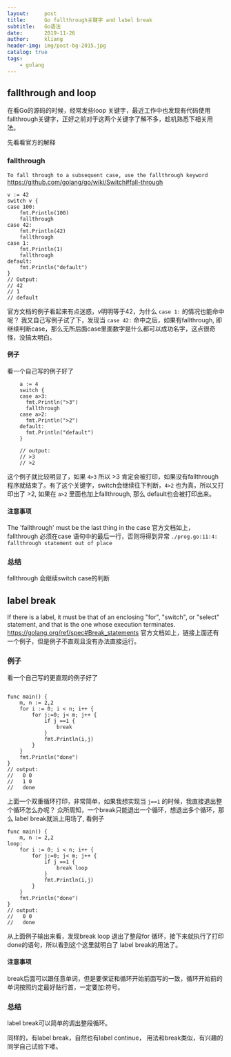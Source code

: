 ```yaml
---
layout:     post 
title:      Go fallthrough关键字 and label break
subtitle:   Go语法
date:       2019-11-26            
author:     kliang                  
header-img: img/post-bg-2015.jpg    
catalog: true                      
tags:                            
    - golang
---
```


## fallthrough and loop
在看Go的源码的时候，经常发些loop 关键字，最近工作中也发现有代码使用fallthrough关键字，正好之前对于这两个关键字了解不多，趁机熟悉下相关用法。

先看看官方的解释
### fallthrough
`To fall through to a subsequent case, use the fallthrough keyword` https://github.com/golang/go/wiki/Switch#fall-through
```
v := 42
switch v {
case 100:
	fmt.Println(100)
	fallthrough
case 42:
	fmt.Println(42)
	fallthrough
case 1:
	fmt.Println(1)
	fallthrough
default:
	fmt.Println("default")
}
// Output:
// 42
// 1
// default
```
官方文档的例子看起来有点迷惑，v明明等于42，为什么 `case 1:` 的情况也能命中呢？ 我又自己写例子试了下，发现当 `case 42:` 命中之后，如果有fallthrough, 即继续判断case，那么无所后面case里面数字是什么都可以成功名字，这点很奇怪，没搞太明白。

#### 例子
看一个自己写的例子好了
```
	a := 4
	switch {
	case a>3:
	  fmt.Println(">3")
	  fallthrough
	case a>2:
	  fmt.Println(">2")
	default:
	  fmt.Println("default")
	}

	// output:
	// >3
	// >2
```
这个例子就比较明显了，如果 `4>3` 所以 >3 肯定会被打印，如果没有fallthrough 程序就结束了。有了这个关键字，switch会继续往下判断，`4>2` 也为真，所以又打印出了 >2, 如果在 `a>2` 里面也加上fallthrough, 那么 default也会被打印出来。

#### 注意事项
The 'fallthrough' must be the last thing in the case
官方文档如上， fallthrough 必须在case 语句中的最后一行，否则将得到异常 `./prog.go:11:4: fallthrough statement out of place`

### 总结
fallthrough 会继续switch case的判断

## label break
If there is a label, it must be that of an enclosing "for", "switch", or "select" statement, and that is the one whose execution terminates.
https://golang.org/ref/spec#Break_statements
官方文档如上，链接上面还有一个例子，但是例子不直观且没有办法直接运行。
### 例子
看一个自己写的更直观的例子好了
```

func main() {
	m, n := 2,2
	for i := 0; i < n; i++ {
		for j:=0; j< m; j++ {
			if j ==1 {
				break
			}
			fmt.Println(i,j)
		}
	}
	fmt.Println("done")
}
// output:
//   0 0
//   1 0
//   done
```
上面一个双重循环打印，非常简单，如果我想实现当 `j==1` 的时候，我直接退出整个循环怎么办呢？
众所周知，一个break只能退出一个循环，想退出多个循环，那么 label break就派上用场了, 看例子
```
func main() {
	m, n := 2,2
loop:	
	for i := 0; i < n; i++ {
		for j:=0; j< m; j++ {
			if j ==1 {
				break loop
			}
			fmt.Println(i,j)
		}
	}
	fmt.Println("done")
}
// output:
//   0 0
//   done
```
从上面例子输出来看，发现break loop 退出了整段for 循环，接下来就执行了打印done的语句，所以看到这个这里就明白了 label break的用法了。

#### 注意事项
break后面可以跟任意单词，但是要保证和循环开始前面写的一致，循环开始前的单词按照约定最好贴行首，一定要加:符号。

### 总结
label break可以简单的调出整段循环。

同样的，有label break，自然也有label continue， 用法和break类似，有兴趣的同学自己试验下喽。


